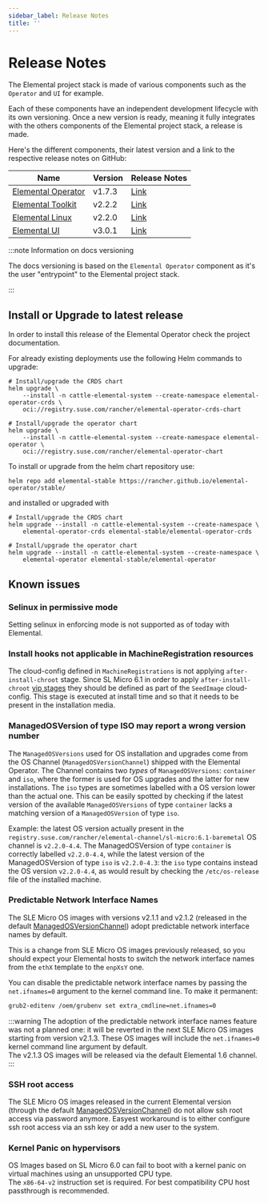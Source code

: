```yaml
---
sidebar_label: Release Notes
title: ''
---
```


<head>
  <link rel="canonical" href="https://elemental.docs.rancher.com/release-notes"/>
</head>

# Release Notes

The Elemental project stack is made of various components such as the `Operator` and `UI` for example.

Each of these components have an independent development lifecycle with its own versioning. Once a new version is ready, meaning it fully integrates with the others components of the Elemental project stack, a release is made.

Here's the different components, their latest version and a link to the respective release notes on GitHub:

| Name                                                                 | Version | Release Notes                                                                |
|----------------------------------------------------------------------|---------|------------------------------------------------------------------------------|
| [Elemental Operator](https://github.com/rancher/elemental-operator/) | v1.7.3  | [Link](https://github.com/rancher/elemental-operator/releases/tag/v1.7.3)    |
| [Elemental Toolkit](https://github.com/rancher/elemental-toolkit/)   | v2.2.2  | [Link](https://github.com/rancher/elemental-toolkit/releases/tag/v2.2.2)     |
| [Elemental Linux](https://github.com/rancher/elemental)              | v2.2.0  | [Link](https://github.com/rancher/elemental/releases/tag/v2.2.0)             |
| [Elemental UI](https://github.com/rancher/elemental-ui)              | v3.0.1  | [Link](https://github.com/rancher/elemental-ui/releases/tag/elemental-3.0.1) |

:::note Information on docs versioning

The docs versioning is based on the `Elemental Operator` component as it's the user "entrypoint" to the Elemental project stack.

:::

## Install or Upgrade to latest release

In order to install this release of the Elemental Operator check the project documentation.

For already existing deployments use the following Helm commands to upgrade:

```
# Install/upgrade the CRDS chart
helm upgrade \
    --install -n cattle-elemental-system --create-namespace elemental-operator-crds \
    oci://registry.suse.com/rancher/elemental-operator-crds-chart

# Install/upgrade the operator chart
helm upgrade \
    --install -n cattle-elemental-system --create-namespace elemental-operator \
    oci://registry.suse.com/rancher/elemental-operator-chart
```

To install or upgrade from the helm chart repository use:

```
helm repo add elemental-stable https://rancher.github.io/elemental-operator/stable/
```

and installed or upgraded with

```
# Install/upgrade the CRDS chart
helm upgrade --install -n cattle-elemental-system --create-namespace \
    elemental-operator-crds elemental-stable/elemental-operator-crds

# Install/upgrade the operator chart
helm upgrade --install -n cattle-elemental-system --create-namespace \
    elemental-operator elemental-stable/elemental-operator
```

## Known issues

### Selinux in permissive mode

Setting selinux in enforcing mode is not supported as of today with Elemental.

### Install hooks not applicable in MachineRegistration resources

The cloud-config defined in `MachineRegistrations` is not applying `after-install-chroot` stage. Since
SL Micro 6.1 in order to apply `after-install-chroot` [yip stages](cloud-config-reference#elemental-client-cloud-config-hooks)
they should be defined as part of the `SeedImage` cloud-config. This stage is executed at install time and
so that it needs to be present in the installation media.

### ManagedOSVersion of type ISO may report a wrong version number

The `ManagedOSVersions` used for OS installation and upgrades come from the OS Channel (`ManagedOSVersionChannel`)
shipped with the Elemental Operator. The Channel contains two *types* of `ManagedOSVersions`: `container` and `iso`,
where the former is used for OS upgrades and the latter for new installations.
The `iso` types are sometimes labelled with a OS version lower than the actual one. This can be easily spotted by
checking if the latest version of the available `ManagedOSVersions` of type `container` lacks a matching version of a
`ManagedOSVersion` of type `iso`.

Example: the latest OS version actually present in the `registry.suse.com/rancher/elemental-channel/sl-micro:6.1-baremetal`
OS channel is `v2.2.0-4.4`. The ManagedOSVersion of type `container` is correctly labelled `v2.2.0-4.4`, while the latest
version of the ManagedOSVersion of type `iso` is `v2.2.0-4.3`: the `iso` type contains instead the OS version `v2.2.0-4.4`,
as would result by checking the `/etc/os-release` file of the installed machine.

### Predictable Network Interface Names

The SLE Micro OS images with versions v2.1.1 and v2.1.2 (released in the default
[ManagedOSVersionChannel](managedosversionchannel-reference))
adopt predictable network interface names by default.

This is a change from SLE Micro OS images previously released, so you should expect your
Elemental hosts to switch the network interface names from the `ethX` template to the `enpXsY` one.

You can disable the predictable network interface names by passing the `net.ifnames=0` argument
to the kernel command line. To make it permanent:

```sh
grub2-editenv /oem/grubenv set extra_cmdline=net.ifnames=0
```

:::warning
The adoption of the predictable network interface names feature was not a planned one:
it will be reverted in the next SLE Micro OS images starting from version v2.1.3.
These OS images will include the `net.ifnames=0` kernel command line argument by default.  
The v2.1.3 OS images will be released via the default Elemental 1.6 channel.
:::

### SSH root access

The SLE Micro OS images released in the current Elemental version (through the default
[ManagedOSVersionChannel](managedosversionchannel-reference)) do not allow ssh root access
via password anymore. Easyest workaround is to either configure ssh root access via an ssh
key or add a new user to the system.

### Kernel Panic on hypervisors

OS Images based on SL Micro 6.0 can fail to boot with a kernel panic on virtual machines using an unsupported CPU type.  
The `x86-64-v2` instruction set is required. For best compatibility CPU host passthrough is recommended.
